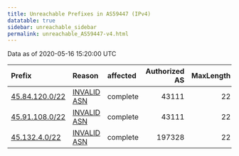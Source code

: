 ```yaml
---
title: Unreachable Prefixes in AS59447 (IPv4)
datatable: true
sidebar: unreachable_sidebar
permalink: unreachable_AS59447-v4.html
---
```


Data as of 2020-05-16 15:20:00 UTC


<div class="datatable-begin"></div>

| Prefix                                                 | Reason                                                                                                | affected   |   Authorized AS |   MaxLength | Anchor                                         |   unreachable /24s |
|:-------------------------------------------------------|:------------------------------------------------------------------------------------------------------|:-----------|----------------:|------------:|:-----------------------------------------------|-------------------:|
| [45.84.120.0/22](https://stat.ripe.net/45.84.120.0/22) | [INVALID ASN](https://rpki-validator.ripe.net/announcement-preview?asn=AS59447&prefix=45.84.120.0/22) | complete   |           43111 |          22 | [RIPE](unreachable_RIPE_NCC_RPKI_Root-v4.html) |                  4 |
| [45.91.108.0/22](https://stat.ripe.net/45.91.108.0/22) | [INVALID ASN](https://rpki-validator.ripe.net/announcement-preview?asn=AS59447&prefix=45.91.108.0/22) | complete   |           43111 |          22 | [RIPE](unreachable_RIPE_NCC_RPKI_Root-v4.html) |                  4 |
| [45.132.4.0/22](https://stat.ripe.net/45.132.4.0/22)   | [INVALID ASN](https://rpki-validator.ripe.net/announcement-preview?asn=AS59447&prefix=45.132.4.0/22)  | complete   |          197328 |          22 | [RIPE](unreachable_RIPE_NCC_RPKI_Root-v4.html) |                  4 |

<div class="datatable-end"></div>